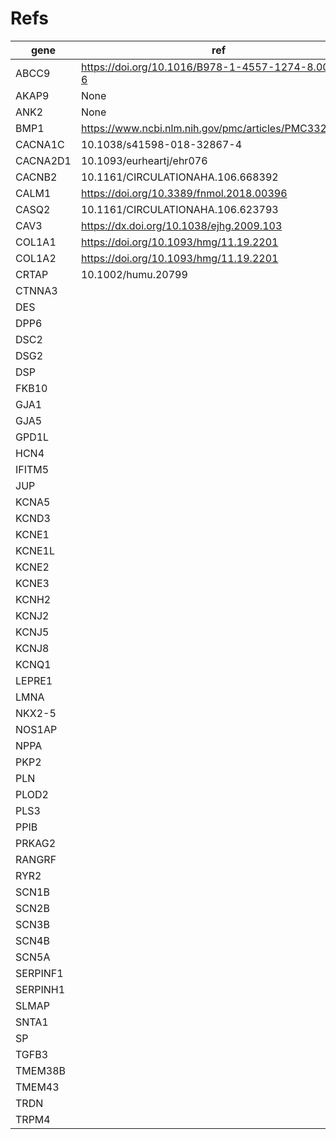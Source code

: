 # Refs
gene     | ref
---------|---------------------------------------------------
ABCC9    | https://doi.org/10.1016/B978-1-4557-1274-8.00002-6
AKAP9    | None
ANK2     | None
BMP1     | https://www.ncbi.nlm.nih.gov/pmc/articles/PMC3322236/
CACNA1C  | 10.1038/s41598-018-32867-4
CACNA2D1 | 10.1093/eurheartj/ehr076
CACNB2   | 10.1161/CIRCULATIONAHA.106.668392
CALM1    | https://doi.org/10.3389/fnmol.2018.00396
CASQ2    | 10.1161/CIRCULATIONAHA.106.623793
CAV3     | https://dx.doi.org/10.1038/ejhg.2009.103
COL1A1   | https://doi.org/10.1093/hmg/11.19.2201
COL1A2   | https://doi.org/10.1093/hmg/11.19.2201
CRTAP    | 10.1002/humu.20799
CTNNA3   |
DES      |
DPP6     |
DSC2     |
DSG2     |
DSP      |
FKB10    |
GJA1     |
GJA5     |
GPD1L    |
HCN4     |
IFITM5   |
JUP      |
KCNA5    |
KCND3    |
KCNE1    |
KCNE1L   |
KCNE2    |
KCNE3    |
KCNH2    |
KCNJ2    |
KCNJ5    |
KCNJ8    |
KCNQ1    |
LEPRE1   |
LMNA     |
NKX2-5   |
NOS1AP   |
NPPA     |
PKP2     |
PLN      |
PLOD2    |
PLS3     |
PPIB     |
PRKAG2   |
RANGRF   |
RYR2     |
SCN1B    |
SCN2B    |
SCN3B    |
SCN4B    |
SCN5A    |
SERPINF1 |
SERPINH1 |
SLMAP    |
SNTA1    |
SP       |
TGFB3    |
TMEM38B  |
TMEM43   |
TRDN     |
TRPM4    |
